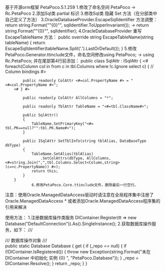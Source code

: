 ﻿基于开源orm框架 PetaPoco.5.1.259
				1.修改了命名空间 PetaPoco -> Rc.PetaPoco
				2.添加Sql类 partial 标识
				3.修改Sql类 隐藏 Set 方法（在分部类中自己定义了方法）
				3.OracleDatabaseProvider.EscapeSqlIdentifier 方法调整：return string.Format("\"{0}\"", sqlIdentifier.ToUpperInvariant());  ->  return string.Format("\"{0}\"", sqlIdentifier);
				4.OracleDatabaseProvider 重写 EscapeTableName 方法：
						public override string EscapeTableName(string tableName)
						{
							return EscapeSqlIdentifier(tableName.Split('.').LastOrDefault());
						}
				5.修改PetaPoco.Generator.ttinclude文件，命名空间修改using PetaPoco;  ->  using Rc.PetaPoco;  并在尾部第4行前添加：
		 public class SqlAttr : ISqlAttr
		{
		<#
		foreach(Column col in from c in tbl.Columns where !c.Ignore select c)
		{
				// Column bindings
		#>

			public readonly ColAttr <#=col.PropertyName #> = "<#=col.PropertyName #>";
		<# } #>

			public readonly ColAttr AllColumns = "*";

			public readonly TblAttr TableName = "<#=tbl.ClassName#>";

			public SqlAttr()
            {
                TableName.SetPrimaryKey("<#= tbl.PK==null?"":tbl.PK.Name#>");
            }

			public ISqlAttr SetTblInfo(string tblAlias, DataBaseType dbType)
			{
				TableName.SetAlias(tblAlias)
					.SetColAttrs(dbType, AllColumns, <#=string.Join(",",tbl.Columns.Select<Column,string>(c=>c.PropertyName)) #>);
				return this;
			}
		}
				6.修改PetaPoco.Core.ttinclude文件，删除最后一行空行。

注意：使用Oracle.ManagedDataAccess驱动时请注意在全局程序集中注册了Oracle.ManagedDataAccess
			* 或者添加Oracle.ManagedDataAccess程序集的引用来解决

使用方法：
        1.注册数据库操作类服务 DIContainer.Register(tt => new Database("DefaultConnection")).As<Database>().SingleInstance();
		2.获取数据库操作服务，如下：
		/// <summary>
        /// 数据库操作对象
        /// </summary>
        public static Database Database 
        { 
            get 
            {
                if (_repo == null)
                {
                    if (!DIContainer.IsRegistered<Database>())
                    {
                        throw new Exception(string.Format("未在 DIContainer 中初始化 实例 {0} ", "PetaPoco.Database"));
                    }
                    _repo = DIContainer.Resolve<Database>();
                }
                return _repo;
            }
        }